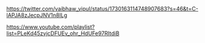https://twitter.com/vaibhaw_vipul/status/1730163114748907683?s=46&t=C-lAPJA8zJecpJNV1n8ILg

https://www.youtube.com/playlist?list=PLeKd45zvjcDFUEv_ohr_HdUFe97RItdiB